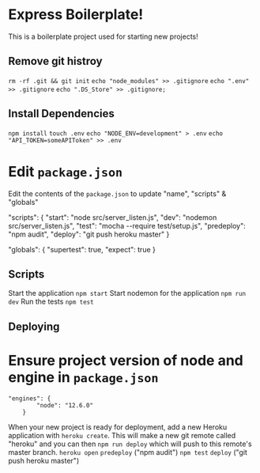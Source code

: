 # Express Boilerplate!
This is a boilerplate project used for starting new projects!

## Remove git histroy
`rm -rf .git && git init`
`echo "node_modules" >> .gitignore`
`echo ".env" >> .gitignore`
`echo ".DS_Store" >> .gitignore;`

## Install Dependencies
`npm install`
`touch .env`
`echo "NODE_ENV=development" > .env`
`echo "API_TOKEN=someAPIToken" >> .env`

# Edit `package.json`
Edit the contents of the `package.json` to update "name", "scripts" & "globals"

"scripts": {
   "start": "node src/server_listen.js",
   "dev": "nodemon src/server_listen.js",
   "test": "mocha --require test/setup.js",
   "predeploy": "npm audit",
   "deploy": "git push heroku master"
}

"globals": {
  "supertest": true,
  "expect": true
}

## Scripts
Start the application `npm start`
Start nodemon for the application `npm run dev`
Run the tests `npm test`

## Deploying
# Ensure project version of node and engine in `package.json`
    "engines": {
            "node": "12.6.0"
        }

When your new project is ready for deployment, add a new Heroku application with `heroku create`. This will make a new git remote called "heroku" and you can then `npm run deploy` which will push to this remote's master branch. 
`heroku open`
`predeploy` ("npm audit")
`npm test`
`deploy` ("git push heroku master")